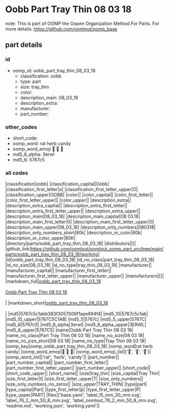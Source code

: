 # Oobb Part Tray Thin 08 03 18  

note: This is part of OOMP the Oopen Organization Method For Parts. For more details: https://github.com/oomlout/oomp_base

##  part details





### id
* oomp_id: oobb_part_tray_thin_08_03_18
  * classification: oobb
  * type: part
  * size: tray_thin
  * color: 
  * description_main: 08_03_18
  * description_extra: 
  * manufacturer: 
  * part_number: 

### other_codes
* short_code: 
* oomp_word: rat herb candy
* oomp_word_emoji :rat: :herb: :candy:
* md5_6_alpha: 3erwl
* md5_6: 5767c5

### all codes 
|classification|oobb|
|classification_capital|Oobb|
|classification_first_letter|o|
|classification_first_letter_upper|O|
|classification_upper|OOBB|
|color||
|color_capital||
|color_first_letter||
|color_first_letter_upper||
|color_upper||
|description_extra||
|description_extra_capital||
|description_extra_first_letter||
|description_extra_first_letter_upper||
|description_extra_upper||
|description_main|08_03_18|
|description_main_capital|08 03.18|
|description_main_first_letter|0|
|description_main_first_letter_upper|0|
|description_main_upper|08_03_18|
|description_only_numbers|080318|
|description_only_numbers_short|80k|
|description_or_color|80k|
|description_or_color_upper|80K|
|directory|parts/oobb_part_tray_thin_08_03_18|
|distributors|[]|
|github_link|https://github.com/oomlout/oomlout_oomp_part_src/tree/main/parts/oobb_part_tray_thin_08_03_18/working|
|id|oobb_part_tray_thin_08_03_18|
|id_no_class|part_tray_thin_08_03_18|
|id_no_size|08_03_18|
|id_no_type|tray_thin_08_03_18|
|manufacturer||
|manufacturer_capital||
|manufacturer_first_letter||
|manufacturer_first_letter_upper||
|manufacturer_upper||
|manufacturers|[]|
|markdown_full|[oobb_part_tray_thin_08_03_18](https://github.com/oomlout/oomlout_oomp_part_src/tree/main/parts/oobb_part_tray_thin_08_03_18/working)<br>[](https://github.com/oomlout/oomlout_oomp_part_src/tree/main/parts/oobb_part_tray_thin_08_03_18/working)<br>[Oobb Part Tray Thin 08 03 18](https://github.com/oomlout/oomlout_oomp_part_src/tree/main/parts/oobb_part_tray_thin_08_03_18/working)<br><br>|
|markdown_short|[oobb_part_tray_thin_08_03_18](https://github.com/oomlout/oomlout_oomp_part_src/tree/main/parts/oobb_part_tray_thin_08_03_18/working)<br><br>|
|md5|5767c5c1abb383f3057009f1aee694f4|
|md5_10|5767c5c1ab|
|md5_10_upper|5767C5C1AB|
|md5_5|5767c|
|md5_5_upper|5767C|
|md5_6|5767c5|
|md5_6_alpha|3erwl|
|md5_6_alpha_upper|3ERWL|
|md5_6_upper|5767C5|
|name|Oobb Part Tray Thin 08 03 18|
|name_no_class|Part Tray Thin 08 03 18|
|name_no_size|08 03 18|
|name_no_size_short|08 03 18|
|name_no_type|Tray Thin 08 03 18|
|oomp_key|oomp_oobb_part_tray_thin_08_03_18|
|oomp_word|rat herb candy|
|oomp_word_emoji|:rat: :herb: :candy:|
|oomp_word_emoji_list|[':rat:', ':herb:', ':candy:']|
|oomp_word_list|['rat', 'herb', 'candy']|
|part_number||
|part_number_capital||
|part_number_first_letter||
|part_number_first_letter_upper||
|part_number_upper||
|short_code||
|short_code_upper||
|short_name||
|size|tray_thin|
|size_capital|Tray Thin|
|size_first_letter|t|
|size_first_letter_upper|T|
|size_only_numbers||
|size_only_numbers_no_zeros||
|size_upper|TRAY_THIN|
|type|part|
|type_capital|Part|
|type_first_letter|p|
|type_first_letter_upper|P|
|type_upper|PART|
|files|['base.yaml', 'label_15_mm_30_mm.svg', 'label_76_2_mm_50_8_mm.svg', 'label_oomlout_76_2_mm_50_8_mm.svg', 'readme.md', 'working.json', 'working.yaml']|
